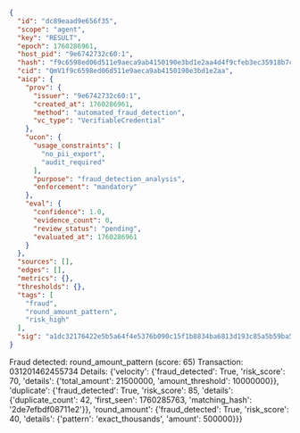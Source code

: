 ```json
{
  "id": "dc89eaad9e656f35",
  "scope": "agent",
  "key": "RESULT",
  "epoch": 1760286961,
  "host_pid": "9e6742732c60:1",
  "hash": "f9c6598ed06d511e9aeca9ab4150190e3bd1e2aa4d4f9cfeb3ec35918b7c58c0",
  "cid": "QmV1f9c6598ed06d511e9aeca9ab4150190e3bd1e2aa",
  "aicp": {
    "prov": {
      "issuer": "9e6742732c60:1",
      "created_at": 1760286961,
      "method": "automated_fraud_detection",
      "vc_type": "VerifiableCredential"
    },
    "ucon": {
      "usage_constraints": [
        "no_pii_export",
        "audit_required"
      ],
      "purpose": "fraud_detection_analysis",
      "enforcement": "mandatory"
    },
    "eval": {
      "confidence": 1.0,
      "evidence_count": 0,
      "review_status": "pending",
      "evaluated_at": 1760286961
    }
  },
  "sources": [],
  "edges": [],
  "metrics": {},
  "thresholds": {},
  "tags": [
    "fraud",
    "round_amount_pattern",
    "risk_high"
  ],
  "sig": "a1dc32176422e5b5a64f4e5376b090c15f1b8834ba6813d193c85a5b59ba541e"
}
```

Fraud detected: round_amount_pattern (score: 65)
Transaction: 031201462455734
Details: {'velocity': {'fraud_detected': True, 'risk_score': 70, 'details': {'total_amount': 21500000, 'amount_threshold': 10000000}}, 'duplicate': {'fraud_detected': True, 'risk_score': 85, 'details': {'duplicate_count': 42, 'first_seen': 1760285763, 'matching_hash': '2de7efbdf08711e2'}}, 'round_amount': {'fraud_detected': True, 'risk_score': 40, 'details': {'pattern': 'exact_thousands', 'amount': 500000}}}